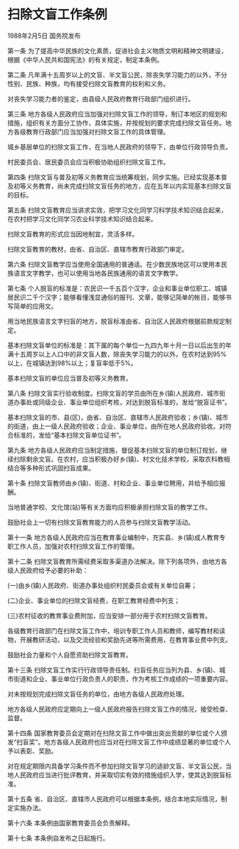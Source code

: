 # 扫除文盲工作条例

1988年2月5日 国务院发布　

第一条 为了提高中华民族的文化素质，促进社会主义物质文明和精神文明建设，根据《中华人民共和国宪法》的有关规定，制定本条例。

第二条 凡年满十五周岁以上的文盲、半文盲公民，除丧失学习能力的以外，不分性别、民族、种族，均有接受扫除文盲教育的权利和义务。

对丧失学习能力者的鉴定，由县级人民政府教育行政部门组织进行。

第三条 地方各级人民政府应当加强对扫除文盲工作的领导，制订本地区的规划和措施，组织有关方面分工协作，具体实施，并按规划的要求完成扫除文盲任务。地方各级教育行政部门应当加强对扫除文盲工作的具体管理。

城乡基层单位的扫除文盲工作，在当地人民政府的领导下，由单位行政领导负责。

村民委员会、居民委员会应当积极协助组织扫除文盲工作。

第四条 扫除文盲与普及初等义务教育应当统筹规划，同步实施。已经实现基本普及初等义务教育，尚未完成扫除文盲任务的地方，应在五年以内实现基本扫除文盲的目标。

第五条 扫除文盲教育应当讲求实效，把学习文化同学习科学技术知识结合起来，在农村把学习文化同学习农业科学技术知识结合起来。

扫除文盲教育的形式应当因地制宜，灵活多样。

扫除文盲教育的教材，由省、自治区、直辖市教育行政部门审定。

第六条 扫除文盲教学应当使用全国通用的普通话。在少数民族地区可以使用本民族语言文字教学，也可以使用当地各民族通用的语言文字教学。

第七条 个人脱盲的标准是：农民识一千五百个汉字，企业和事业单位职工、城镇居民识二千个汉字；能够看懂浅显通俗的报刊、文章，能够记简单的帐目，能够书写简单的应用文。

用当地民族语言文字扫盲的地方，脱盲标准由省、自治区人民政府根据前款规定制定。

基本扫除文盲单位的标准是：其下属的每个单位一九四九年十月一日以后出生的年满十五周岁以上人口中的非文盲人数，除丧失学习能力的以外，在农村达到95%以上，在城镇达到98%以上；复盲率低于5%。

基本扫除文盲的单位应当普及初等义务教育。

第八条 扫除文盲实行验收制度。扫除文盲的学员由所在乡(镇)人民政府、城市街道办事处或同级企业、事业单位组织考核，对达到脱盲标准的，发给“脱盲证书”。

基本扫除文盲的市、县(区)，由省、自治区、直辖市人民政府验收；乡(镇)、城市的街道，由上一级人民政府验收；企业、事业单位，由所在地人民政府验收。对符合标准的，发给“基本扫除文盲单位证书”。

第九条 地方各级人民政府应当制定措施，督促基本扫除文盲的单位制订规划，继续扫除剩余文盲。在农村，应当积极办好乡(镇)、村文化技术学校，采取农科教相结合等多种形式巩固扫盲成果。

第十条 扫除文盲教师由乡(镇)、街道、村和企业、事业单位聘用，并给予相应报酬。

当地普通学校、文化馆(站)等有关方面均应积极承担扫除文盲的教学工作。

鼓励社会上一切有扫除文盲教育能力的人员参与扫除文盲教学活动。

第十一条 地方各级人民政府应当在教育事业编制中，充实县、乡(镇)成人教育专职工作人员，加强对农村扫除文盲工作的管理。

第十二条 扫除文盲教育所需经费采取多渠道办法解决。除下列各项外，由地方各级人民政府给予必要的补助：

(一)由乡(镇)人民政府、街道办事处组织村民委员会或有关单位自筹；

(二)企业、事业单位的扫除文盲经费，在职工教育经费中列支；

(三)农村征收的教育事业费附加，应当安排一部分用于农村扫除文盲教育。

各级教育行政部门在扫除文盲工作中，培训专职工作人员和教师，编写教材和读物，开展教研活动，以及交流经验和奖励先进等所需费用，在教育事业费中列支。

鼓励社会力量和个人自愿资助扫除文盲教育。

第十三条 扫除文盲工作实行行政领导责任制。扫盲任务应当列为县、乡(镇)、城市街道和企业、事业单位行政负责人的职责，作为考核工作成绩的一项重要内容。

对未按规划完成扫除文盲任务的单位，由地方各级人民政府处理。

地方各级人民政府应定期向上一级人民政府报告扫除文盲工作的情况，接受检查、监督。

第十四条 国家教育委员会定期对在扫除文盲工作中做出突出贡献的单位或个人颁发“扫盲奖”。地方各级人民政府也应当对在扫除文盲工作中成绩显著的单位或个人予以表彰、奖励。

对在规定期限内具备学习条件而不参加扫除文盲学习的适龄文盲、半文盲公民，当地人民政府应当进行批评教育，并采取切实有效的措施组织入学，使其达到脱盲标准。

第十五条 省、自治区、直辖市人民政府可以根据本条例，结合本地实际情况，制定实施办法。

第十六条 本条例由国家教育委员会负责解释。

第十七条 本条例自发布之日起施行。
